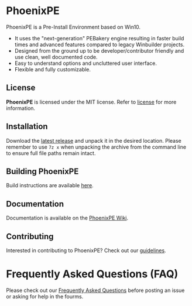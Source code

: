 # PhoenixPE

PhoenixPE is a Pre-Install Environment based on Win10.

* It uses the "next-generation" PEBakery engine resulting in faster build times and advanced features compared to legacy Winbuilder projects.
* Designed from the ground up to be developer/contributor friendly and use clean, well documented code.
* Easy to understand options and uncluttered user interface.
* Flexible and fully customizable.

## License

**PhoenixPE** is licensed under the MIT license. Refer to [license](license) for more information.

## Installation

Download the [latest release]() and unpack it in the desired location. Please remember to use `7z x` when unpacking the archive from the command line to ensure full file paths remain intact.

## Building PhoenixPE

Build instructions are available [here](https://github.com/PhoenixPE/PhoenixPE/wiki/Building-PhoenixPE).

## Documentation

Documentation is available on the [PhoenixPE Wiki](https://github.com/PhoenixPE/PhoenixPE/wiki).

## Contributing

Interested in contributing to PhoenixPE? Check out our [guidelines](https://github.com/PhoenixPE/PhoenixPE/wiki/ContributionGuidelines).

# Frequently Asked Questions (FAQ)

Please check out our [Frequently Asked Questions](https://github.com/PhoenixPE/PhoenixPE/wiki/FAQ) before posting an issue or asking for help in the fourms.
